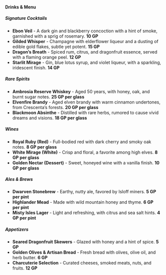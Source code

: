 
#### **Drinks & Menu**

##### **Signature Cocktails**

- **Ebon Veil** - A dark gin and blackberry concoction with a hint of smoke, garnished with a sprig of rosemary. **10 GP**
- **Gilded Whisper** - Champagne with elderflower liqueur and a dusting of edible gold flakes, subtle yet potent. **15 GP**
- **Dragon’s Breath** - Spiced rum, citrus, and dragonfruit essence, served with a flaming orange peel. **12 GP**
- **Starlit Mirage** - Gin, blue lotus syrup, and violet liqueur, with a sparkling, iridescent finish. **14 GP**

##### **Rare Spirits**

- **Ambrosia Reserve Whiskey** - Aged 50 years, with honey, oak, and burnt sugar notes. **25 GP per glass**
- **Elvenfire Brandy** - Aged elven brandy with warm cinnamon undertones, from Crescenta’s forests. **20 GP per glass**
- **Blackmoon Absinthe** - Distilled with rare herbs, rumored to cause vivid dreams and visions. **18 GP per glass**

##### **Wines**

- **Royal Ruby (Red)** - Full-bodied red with dark cherry and smoky oak notes. **8 GP per glass**
- **White Mirage (White)** - Crisp and floral, a favorite among high elves. **8 GP per glass**
- **Golden Nectar (Dessert)** - Sweet, honeyed wine with a vanilla finish. **10 GP per glass**

##### **Ales & Brews**

- **Dwarven Stonebrew** - Earthy, nutty ale, favored by Isloff miners. **5 GP per pint**
- **Highlander Mead** - Made with wild mountain honey and thyme. **6 GP per pint**
- **Misty Isles Lager** - Light and refreshing, with citrus and sea salt hints. **4 GP per pint**

##### **Appetizers**

- **Seared Dragonfruit Skewers** - Glazed with honey and a hint of spice. **5 GP**
- **Golden Olives & Artisan Bread** - Fresh bread with olives, olive oil, and herb butter. **6 GP**
- **Charcuterie Selection** - Curated cheeses, smoked meats, nuts, and fruits. **12 GP**